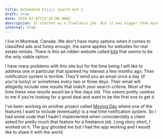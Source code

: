 ```yaml
---
title: Automated kijiji search bot 🤖
draft: true
date: 2020-07-07T22:35:00.000Z
description: It started as a freelance job. But it was bigger than myself...
internal: true
---
```


I live in Montreal, Canada. We don't have many options when it comes to classified ads and funny enough, the same applies for websites for real estate rentals. There is this ad ridden website called [kijiji](kijiji.com) that seems to be the only viable option.

I have many problems with this site but for the time being I will like to address one in particular that sparked my interest a few months ago. Their notification system is terrible. They'll send you an email once a day (if you're lucky) or sometimes every two or three days. Their email will allegedly include new results that match your search criteria. Most of the time these new results would be a few days old. This seems pretty useless to me if you're looking for a good deal and want to be the first one to get it.

I've been working on another project called [Moving Day](https://movingday.netlify.app/) where one of the features I want to include (eventually) is a real time notification system. So I had some code that I hadn't implemented when coincidentally a client asked for pretty much that feature for a freelance job. Long story short, I worked on it. The guy ghosted me but I had the app working and I would like to share it with the world.
